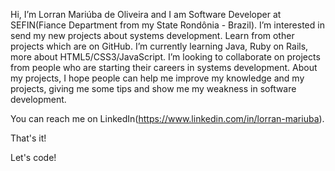 Hi, I’m Lorran Mariúba de Oliveira and I am Software Developer at SEFIN(Fiance Department from my State Rondônia - Brazil). 
I’m interested in send my new projects about systems development. Learn from other projects which are on GitHub. 
I’m currently learning Java, Ruby on Rails, more about HTML5/CSS3/JavaScript. 
I’m looking to collaborate on projects from people who are starting their careers in systems development. 
About my projects, I hope people can help me improve my knowledge and my projects, giving me some tips and show me my weakness in software development.

You can reach me on LinkedIn(https://www.linkedin.com/in/lorran-mariuba).

That's it!

Let's code!


<!---
lorran-mariuba/lorran-mariuba is a ✨ special ✨ repository because its `README.md` (this file) appears on your GitHub profile.
You can click the Preview link to take a look at your changes.
--->
